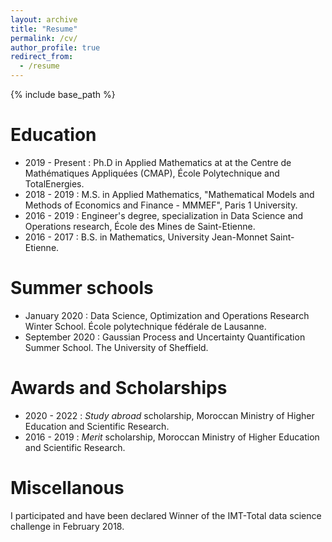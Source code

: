 ```yaml
---
layout: archive
title: "Resume"
permalink: /cv/
author_profile: true
redirect_from:
  - /resume
---
```


{% include base_path %}

Education
======
* 2019 - Present : Ph.D in Applied Mathematics at at the Centre de Mathématiques Appliquées (CMAP), École Polytechnique and TotalEnergies.
* 2018 - 2019 : M.S. in Applied Mathematics, "Mathematical Models and Methods of Economics and Finance - MMMEF", Paris 1 University.
* 2016 - 2019 : Engineer's degree, specialization in Data Science and Operations research, École des Mines de Saint-Etienne.
* 2016 - 2017 : B.S. in Mathematics, University Jean-Monnet Saint-Etienne.
  
Summer schools 
======
* January 2020 : Data Science, Optimization and Operations Research Winter School. École polytechnique fédérale de Lausanne. 
* September 2020 : Gaussian Process and Uncertainty Quantification Summer School. The University of Sheffield.

Awards and Scholarships
======
* 2020 - 2022 : *Study abroad* scholarship, Moroccan Ministry of Higher Education and Scientific Research.
* 2016 - 2019 : *Merit* scholarship, Moroccan Ministry of Higher Education and Scientific Research.

Miscellanous 
======
I participated and have been declared Winner of the IMT-Total data science challenge in February 2018.
